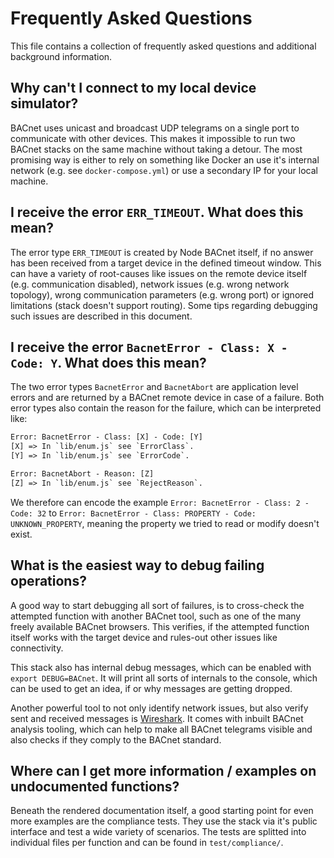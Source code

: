 # Frequently Asked Questions

This file contains a collection of frequently asked questions and additional
background information.

## Why can't I connect to my local device simulator?

BACnet uses unicast and broadcast UDP telegrams on a single port to communicate
with other devices. This makes it impossible to run two BACnet stacks on the
same machine without taking a detour. The most promising way is either to rely
on something like Docker an use it's internal network (e.g. see
`docker-compose.yml`) or use a secondary IP for your local machine.

## I receive the error `ERR_TIMEOUT`. What does this mean?

The error type `ERR_TIMEOUT` is created by Node BACnet itself, if no answer
has been received from a target device in the defined timeout window. This can
have a variety of root-causes like issues on the remote device itself (e.g.
communication disabled), network issues (e.g. wrong network topology), wrong
communication parameters (e.g. wrong port) or ignored limitations (stack doesn't
support routing). Some tips regarding debugging such issues are described in
this document.

## I receive the error `BacnetError - Class: X - Code: Y`. What does this mean?

The two error types `BacnetError` and `BacnetAbort` are application level errors
and are returned by a BACnet remote device in case of a failure. Both error
types also contain the reason for the failure, which can be interpreted like:

```txt
Error: BacnetError - Class: [X] - Code: [Y]
[X] => In `lib/enum.js` see `ErrorClass`.
[Y] => In `lib/enum.js` see `ErrorCode`.

Error: BacnetAbort - Reason: [Z]
[Z] => In `lib/enum.js` see `RejectReason`.
```

We therefore can encode the example `Error: BacnetError - Class: 2 - Code: 32`
to `Error: BacnetError - Class: PROPERTY - Code: UNKNOWN_PROPERTY`,  meaning the
property we tried to read or modify doesn't exist.

## What is the easiest way to debug failing operations?

A good way to start debugging all sort of failures, is to cross-check the
attempted function with another BACnet tool, such as one of the many freely
available BACnet browsers. This verifies, if the attempted function itself works
with the target device and rules-out other issues like connectivity.

This stack also has internal debug messages, which can be enabled with
`export DEBUG=BACnet`. It will print all sorts of internals to the console,
which can be used to get an idea, if or why messages are getting dropped.

Another powerful tool to not only identify network issues, but also verify sent
and received messages is [Wireshark](https://wireshark.org/). It comes with
inbuilt BACnet analysis tooling, which can help to make all BACnet telegrams
visible and also checks if they comply to the BACnet standard.

## Where can I get more information / examples on undocumented functions?

Beneath the rendered documentation itself, a good starting point for even more
examples are the compliance tests. They use the stack via it's public interface
and test a wide variety of scenarios. The tests are splitted into individual
files per function and can be found in `test/compliance/`.
